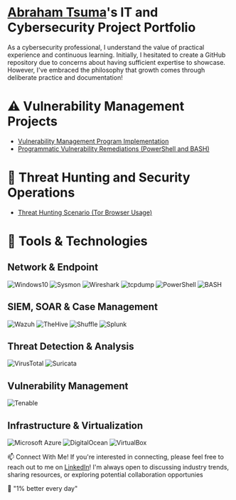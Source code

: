 # **[Abraham Tsuma](https://www.linkedin.com/in/abraham-t-992ba810a/)'s IT and Cybersecurity Project Portfolio**

As a cybersecurity professional, I understand the value of practical experience and continuous learning. Initially, I hesitated to create a GitHub repository due to concerns about having sufficient expertise to showcase. However, I've embraced the philosophy that growth comes through deliberate practice and documentation!


# ⚠️ Vulnerability Management Projects

* [Vulnerability Management Program Implementation](https://github.com/TsumaA/Vulnerability-Management-Program/blob/main/README.md)
* [Programmatic Vulnerability Remediations (PowerShell and BASH)](https://github.com/TsumaA/Remidiation-Automation/tree/main)

# 🚨 Threat Hunting and Security Operations

* [Threat Hunting Scenario (Tor Browser Usage)](ttps://github.com/TsumaA/threat-hunting-scenario-tor/tree/main)

# 🧰 Tools & Technologies

## Network & Endpoint
![Windows10](https://img.shields.io/badge/OS-Windows10-blue)
![Sysmon](https://img.shields.io/badge/Tool-Sysmon%20%2B%20Windows%20Event%20Logs-lightgrey)
![Wireshark](https://img.shields.io/badge/Tool-Wireshark-blue)
![tcpdump](https://img.shields.io/badge/Tool-tcpdump-lightgrey)
![PowerShell](https://img.shields.io/badge/Scripting-PowerShell-darkblue)
![BASH](https://img.shields.io/badge/Scripting-BASH-yellow)

## SIEM, SOAR & Case Management
![Wazuh](https://img.shields.io/badge/Tool-Wazuh-blue)
![TheHive](https://img.shields.io/badge/Tool-TheHive-orange)
![Shuffle](https://img.shields.io/badge/Tool-Shuffle-brightgreen)
![Splunk](https://img.shields.io/badge/SIEM-Splunk-black)

## Threat Detection & Analysis
![VirusTotal](https://img.shields.io/badge/Tool-VirusTotal-lightblue)
![Suricata](https://img.shields.io/badge/NIDS-Suricata-red)

## Vulnerability Management
![Tenable](https://img.shields.io/badge/Tool-Tenable-red)

## Infrastructure & Virtualization
![Microsoft Azure](https://img.shields.io/badge/Cloud-Microsoft%20Azure-0078D4)
![DigitalOcean](https://img.shields.io/badge/Cloud-DigitalOcean-1da1f2)
![VirtualBox](https://img.shields.io/badge/VM-VirtualBox-blueviolet)

📫 Connect With Me!
If you're interested in connecting, please feel free to reach out to me on [LinkedIn](https://www.linkedin.com/in/abraham-t-992ba810a/)! I'm always open to discussing industry trends, sharing resources, or exploring potential collaboration opportunies

🚀 "1% better every day"
